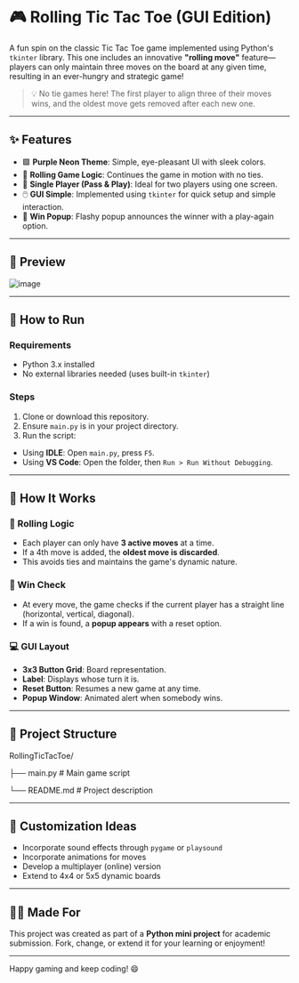 # 🎮 Rolling Tic Tac Toe (GUI Edition)

A fun spin on the classic Tic Tac Toe game implemented using Python's `tkinter` library. This one includes an innovative **"rolling move"** feature—players can only maintain three moves on the board at any given time, resulting in an ever-hungry and strategic game!

> 💡 No tie games here! The first player to align three of their moves wins, and the oldest move gets removed after each new one.

---

## ✨ Features

- 🟪 **Purple Neon Theme**: Simple, eye-pleasant UI with sleek colors.
- 🔁 **Rolling Game Logic**: Continues the game in motion with no ties.
- 🧠 **Single Player (Pass & Play)**: Ideal for two players using one screen.
- 🖱️ **GUI Simple**: Implemented using `tkinter` for quick setup and simple interaction.
- 🎉 **Win Popup**: Flashy popup announces the winner with a play-again option.

---

## 📸 Preview

 ![image](https://github.com/user-attachments/assets/fe22c26b-6d07-4824-a3ed-5fd8342c09fb)
 
---

## 🚀 How to Run

### Requirements
- Python 3.x installed
- No external libraries needed (uses built-in `tkinter`)

### Steps

1. Clone or download this repository.
2. Ensure `main.py` is in your project directory.
3. Run the script:
- Using **IDLE**: Open `main.py`, press `F5`.
- Using **VS Code**: Open the folder, then `Run > Run Without Debugging`.

---

## 🧠 How It Works

### 🎲 Rolling Logic
- Each player can only have **3 active moves** at a time.
- If a 4th move is added, the **oldest move is discarded**.
- This avoids ties and maintains the game's dynamic nature.

### 🧩 Win Check
- At every move, the game checks if the current player has a straight line (horizontal, vertical, diagonal).
- If a win is found, a **popup appears** with a reset option.

### 💻 GUI Layout
- **3x3 Button Grid**: Board representation.
- **Label**: Displays whose turn it is.
- **Reset Button**: Resumes a new game at any time.
- **Popup Window**: Animated alert when somebody wins.

---

## 📁 Project Structure

RollingTicTacToe/

├── main.py       # Main game script

└── README.md     # Project description


---

## 🎯 Customization Ideas

- Incorporate sound effects through `pygame` or `playsound`
- Incorporate animations for moves
- Develop a multiplayer (online) version
- Extend to 4x4 or 5x5 dynamic boards

---

## 🧑‍🎓 Made For

This project was created as part of a **Python mini project** for academic submission. Fork, change, or extend it for your learning or enjoyment!

---

Happy gaming and keep coding! 😄



